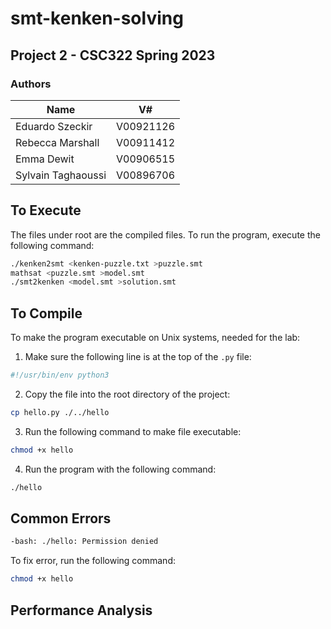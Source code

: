 # smt-kenken-solving

## Project 2 - CSC322 Spring 2023

### Authors


| Name               | V#               |
| ----------------   | ---------------- |
| Eduardo Szeckir    | V00921126        |
| Rebecca Marshall   | V00911412        |
| Emma Dewit         | V00906515        |
| Sylvain Taghaoussi | V00896706        |

## To Execute
The files under root are the compiled files. To run the program, execute the following command:

```bash
./kenken2smt <kenken-puzzle.txt >puzzle.smt
mathsat <puzzle.smt >model.smt
./smt2kenken <model.smt >solution.smt
```

## To Compile
To make the program executable on Unix systems, needed for the lab:

1. Make sure the following line is at the top of the `.py` file:

```python
#!/usr/bin/env python3
```

2. Copy the file into the root directory of the project:

```bash
cp hello.py ./../hello
```

3. Run the following command to make file executable:

```bash
chmod +x hello
```

4. Run the program with the following command:

```bash
./hello
```

## Common Errors
```bash
-bash: ./hello: Permission denied
```

To fix error, run the following command:
```bash
chmod +x hello
```

## Performance Analysis

